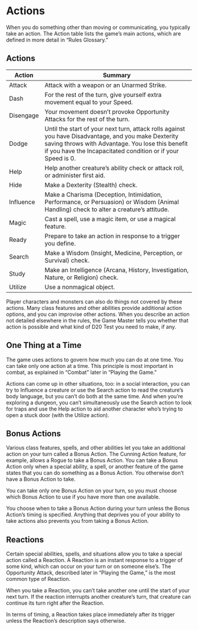 <!-- Source: docs/SRD_CC_v5.2.1.pdf p.9–10 (Actions; One Thing at a Time; Bonus Actions; Reactions) -->

# Actions

When you do something other than moving or communicating, you typically take an action. The Action table lists the game’s main actions, which are defined in more detail in “Rules Glossary.”

## Actions

| Action   | Summary |
|----------|---------|
| Attack   | Attack with a weapon or an Unarmed Strike. |
| Dash     | For the rest of the turn, give yourself extra movement equal to your Speed. |
| Disengage| Your movement doesn’t provoke Opportunity Attacks for the rest of the turn. |
| Dodge    | Until the start of your next turn, attack rolls against you have Disadvantage, and you make Dexterity saving throws with Advantage. You lose this benefit if you have the Incapacitated condition or if your Speed is 0. |
| Help     | Help another creature’s ability check or attack roll, or administer first aid. |
| Hide     | Make a Dexterity (Stealth) check. |
| Influence| Make a Charisma (Deception, Intimidation, Performance, or Persuasion) or Wisdom (Animal Handling) check to alter a creature’s attitude. |
| Magic    | Cast a spell, use a magic item, or use a magical feature. |
| Ready    | Prepare to take an action in response to a trigger you define. |
| Search   | Make a Wisdom (Insight, Medicine, Perception, or Survival) check. |
| Study    | Make an Intelligence (Arcana, History, Investigation, Nature, or Religion) check. |
| Utilize  | Use a nonmagical object. |

Player characters and monsters can also do things not covered by these actions. Many class features and other abilities provide additional action options, and you can improvise other actions. When you describe an action not detailed elsewhere in the rules, the Game Master tells you whether that action is possible and what kind of D20 Test you need to make, if any.

## One Thing at a Time

The game uses actions to govern how much you can do at one time. You can take only one action at a time. This principle is most important in combat, as explained in “Combat” later in “Playing the Game.”

Actions can come up in other situations, too: in a social interaction, you can try to Influence a creature or use the Search action to read the creature’s body language, but you can’t do both at the same time. And when you’re exploring a dungeon, you can’t simultaneously use the Search action to look for traps and use the Help action to aid another character who’s trying to open a stuck door (with the Utilize action).

## Bonus Actions

Various class features, spells, and other abilities let you take an additional action on your turn called a Bonus Action. The Cunning Action feature, for example, allows a Rogue to take a Bonus Action. You can take a Bonus Action only when a special ability, a spell, or another feature of the game states that you can do something as a Bonus Action. You otherwise don’t have a Bonus Action to take.

You can take only one Bonus Action on your turn, so you must choose which Bonus Action to use if you have more than one available.

You choose when to take a Bonus Action during your turn unless the Bonus Action’s timing is specified. Anything that deprives you of your ability to take actions also prevents you from taking a Bonus Action.

## Reactions

Certain special abilities, spells, and situations allow you to take a special action called a Reaction. A Reaction is an instant response to a trigger of some kind, which can occur on your turn or on someone else’s. The Opportunity Attack, described later in “Playing the Game,” is the most common type of Reaction.

When you take a Reaction, you can’t take another one until the start of your next turn. If the reaction interrupts another creature’s turn, that creature can continue its turn right after the Reaction.

In terms of timing, a Reaction takes place immediately after its trigger unless the Reaction’s description says otherwise.

